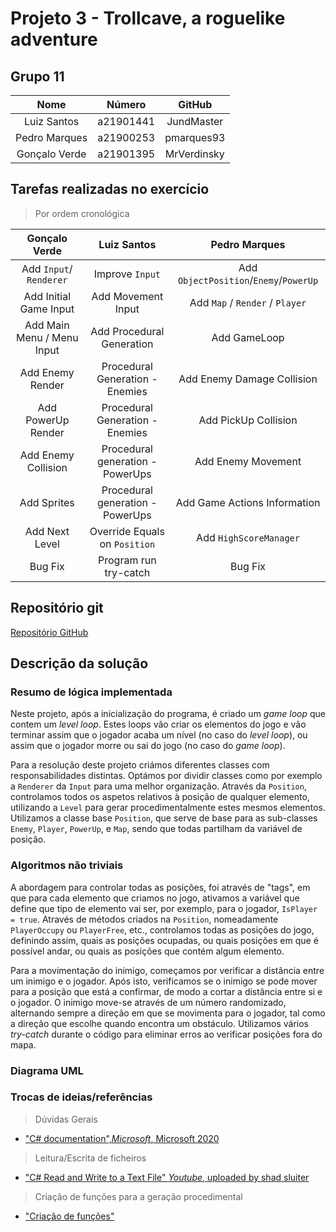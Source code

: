 # Projeto 3 - Trollcave, a roguelike adventure

## Grupo 11

|Nome|Número|GitHub|
|:-:|:-:|:-:|
|Luiz Santos|a21901441|JundMaster|
|Pedro Marques|a21900253|pmarques93|
|Gonçalo Verde|a21901395|MrVerdinsky|

## Tarefas realizadas no exercício

>Por ordem cronológica

|Gonçalo Verde|Luiz Santos|Pedro Marques|
|:-:|:-:|:-:|
|Add `Input`/ `Renderer`|Improve `Input`|Add `ObjectPosition`/`Enemy`/`PowerUp`|
|Add Initial Game Input|Add Movement Input|Add `Map` / `Render` / `Player`|
|Add Main Menu / Menu Input|Add Procedural Generation|Add GameLoop|
|Add Enemy Render|Procedural Generation - Enemies|Add Enemy Damage Collision|
|Add PowerUp Render|Procedural Generation - Enemies|Add PickUp Collision|
|Add Enemy Collision|Procedural generation - PowerUps|Add Enemy Movement|
|Add Sprites|Procedural generation - PowerUps|Add Game Actions Information|
|Add Next Level|Override Equals on `Position`|Add `HighScoreManager`|
|Bug Fix|Program run try-catch|Bug Fix|

## Repositório git

[Repositório GitHub](https://github.com/MrVerdinsky/3-ProjetoLP)

## Descrição da solução

### Resumo de lógica implementada

Neste projeto, após a inicialização do programa, é criado um *game loop* que
contem um *level loop*. Estes loops vão criar os elementos do jogo e vão
terminar assim que o jogador acaba um nível (no caso do *level loop*), ou
assim que o jogador morre ou sai do jogo (no caso do *game loop*).

Para a resolução deste projeto criámos diferentes classes com responsabilidades
distintas. Optámos por dividir classes como por exemplo a `Renderer` da `Input`
para uma melhor organização. Através da `Position`, controlamos todos os
aspetos relativos à posição de qualquer elemento, utilizando a `Level` para
gerar procedimentalmente estes mesmos elementos. Utilizamos a classe base
`Position`, que serve de base para as sub-classes `Enemy`, `Player`, `PowerUp`,
e `Map`,  sendo que todas partilham da variável de posição.

### Algoritmos não triviais

A abordagem para controlar todas as posições, foi através de "tags", em que
para cada elemento que criamos no jogo, ativamos a variável que define
que tipo de elemento vai ser, por exemplo, para o jogador, `IsPlayer = true`.
Através de métodos criados na `Position`, nomeadamente `PlayerOccupy` ou
`PlayerFree`, etc., controlamos todas as posições do jogo, definindo assim,
quais as posições ocupadas, ou quais posições em que é possível andar, ou quais
as posições que contém algum elemento.

Para a movimentação do inimigo, começamos por verificar a distância entre um
inimigo e o jogador. Após isto, verificamos se o inimigo se pode mover para a
posição que está a confirmar, de modo a cortar a distância entre si e o jogador.
O inimigo move-se através de um número randomizado, alternando sempre a direção
em que se movimenta para o jogador, tal como a direção que escolhe quando
encontra um obstáculo. Utilizamos vários *try-catch* durante o código para
eliminar erros ao verificar posições fora do mapa.

### Diagrama UML

### Trocas de ideias/referências

> Dúvidas Gerais

- ["C# documentation",_Microsoft_, Microsoft 2020](
  https://docs.microsoft.com/en-us/dotnet/csharp)

> Leitura/Escrita de ficheiros

- ["C# Read and Write to a Text File" _Youtube_, uploaded by shad sluiter](
  https://www.youtube.com/watch?v=j6ShXTjG5fg&t)

> Criação de funções para a geração procedimental

- ["Criação de funções"](
  https://www.desmos.com/calculator/za0q7ec8yy)
  